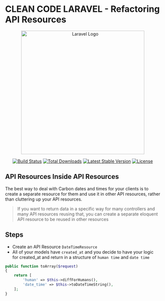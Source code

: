 # CLEAN CODE LARAVEL - Refactoring API Resources
<p align="center"><a href="https://laravel.com" target="_blank"><img src="https://raw.githubusercontent.com/laravel/art/master/logo-lockup/5%20SVG/2%20CMYK/1%20Full%20Color/laravel-logolockup-cmyk-red.svg" width="400" alt="Laravel Logo"></a></p>

<p align="center">
<a href="https://github.com/laravel/framework/actions"><img src="https://github.com/laravel/framework/workflows/tests/badge.svg" alt="Build Status"></a>
<a href="https://packagist.org/packages/laravel/framework"><img src="https://img.shields.io/packagist/dt/laravel/framework" alt="Total Downloads"></a>
<a href="https://packagist.org/packages/laravel/framework"><img src="https://img.shields.io/packagist/v/laravel/framework" alt="Latest Stable Version"></a>
<a href="https://packagist.org/packages/laravel/framework"><img src="https://img.shields.io/packagist/l/laravel/framework" alt="License"></a>
</p>

## API Resources Inside API Resources

The best way to deal with Carbon dates and times for your clients is to create a separate resource for them and use it in other API resources, rather than cluttering up your API resources.

>If you want to return data in a specific way for many controllers and many API resources reusing that, you can create a separate eloquent API resource to be reused in other resources

## Steps

- Create an API Resource `DateTimeResource` 
- All of your models have `created_at` and you decide to have your logic for created_at and return in a structure of `human time` and `date time` 
```php
public function toArray($request)
{
    return [
        'human' => $this->diffForHumans(),
        'date_time' => $this->toDateTimeString(),
    ];
}
```
